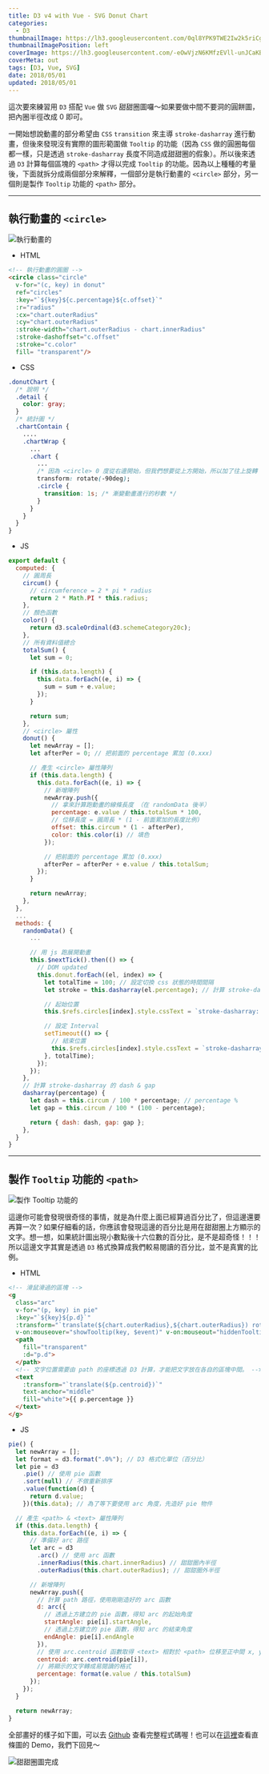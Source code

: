 ```yaml
---
title: D3 v4 with Vue - SVG Donut Chart
categories:
  - D3
thumbnailImage: https://lh3.googleusercontent.com/0ql8YPK9TWE2Iw2k5riCgtn6op1D95u8PM6OpYAiq1dZsrJ580p9Cmprzs4lMk8WAHeO81FEcsbR76fEphaIz67O6YylI2bxFQu3BHhcm3k0IP6whT76GyTmsR7HANYz1KeJVTTG2X4-KxV7zh_FsAhdZ8j-gz2BcWsaYonzgm2-bzEDNEvkCTiH9klL6RGWE9YhK_BfjR402BCev0Uq5nwNwEhHjqBeIpv-ePFTAux2RXkdXZ9iz67SKQ0h_q-w7vB9oPzPrg8FZUwK-WbM0uoKQI5IZP0BUXf9eyE8_fFa3YPO9u4V1Dhcf6YsMfCIvO6OpYvh5PeWKpDWm2q80MmUKrAp0G2nthLFwcC5JZlfWWiM-mPbZ04Oklp61oOOLA6bdBJCvMtmwCiycopM3bXsmCA06hK4hDyjRiT_foULVswowzSRc7KsL-p5ayX6Gg2mmdX45Ile4Tw7NjLk8-bVBHhC6gb6DnbDFitOQ6RVKSwXn6WK98i11j3PykdwonGTkc4_9Q9v-dOWSVSpdE1Ouy0wjCDFn0tYH7OPF1tRnht7JgbdrWw0p-AJ9O_jHy6K-BQN4I6n9HchsrRvZE9rITTXd8lv6hj5KG_2JQ0vWIpNqGrif6OH4pik7olcv3v45Z210q2ufPkmoPQIHTEeKQvRbEUN=w600-h200-no
thumbnailImagePosition: left
coverImage: https://lh3.googleusercontent.com/-eOwVjzN6KMfzEVll-unJCaKBes1MALCdB9jxG6e8lvWovjeLtdbf2NQoH0DKAM9SS12sUeOnOlQ5Q8hTMAexo9N5jIS4P2S16RDrrY9WQziVA8E-0cPxcpldO6YgU2MKg64Tn2pXchVxryU_w1QjaYaUk4P17cRXHc4XfQEp4LViItsu2Ze2Uy5llcYhUtubWfmMpAC0FN54OWYb1sY-jgQ_ps2V8GXKPmrjCXFFX_zXLEHVuyZznY4vXYyLXOVkydprDNQojOcUyok6nG-4DAgA35W3v9BazdoiW1iNU97FJwr9mBvuvUAmS-2U0lPBa34-B-Lx-5736rwQXfqOY6gQIBeusZHjFgQR_3ByxJz5KuLLOVsA0uauyYxS2jIBMFFP_d6xve19P0dNAVP5tC7Zj8S0g43Rbl9S9h8eXyjaxUVeYAG1mZibk6GEkqrawGDOXWTITTjkRS2Buhl6YNcuSxezcm_IR4NZCcsgXE3VtEeYhGpIaoaS-cMemaqEKi8F7SYtKZQvH_SM6SYakk6J0aqik0gNRTyxA0nvDlVp2ohNsMdRWFqhRJ5RfgOVfGIFkohL2DnhgHRntAGKHqqnas1uKk8tS040VoxZuYvVp24N0N9OfwnYmmMQYHh_COOdYkItMsHzhAX53dpqgyGbeyq5zL3=w1024-h551-no
coverMeta: out
tags: [D3, Vue, SVG]
date: 2018/05/01
updated: 2018/05/01
---
```


這次要來練習用 `D3` 搭配 `Vue` 做 `SVG` 甜甜圈圖囉～如果要做中間不要洞的圓餅圖，把內圈半徑改成 0 即可。

<!--more-->

一開始想說動畫的部分希望由 `CSS` `transition` 來主導 `stroke-dasharray` 進行動畫，但後來發現沒有實際的圖形範圍做 `Tooltip` 的功能（因為 `CSS` 做的圓圈每個都一樣，只是透過 `stroke-dasharray` 長度不同造成甜甜圈的假象）。所以後來透過 `D3` 計算每個區塊的 `<path>` 才得以完成 `Tooltip` 的功能。因為以上種種的考量後，下面就拆分成兩個部分來解釋，一個部分是執行動畫的 `<circle>` 部分，另一個則是製作 `Tooltip` 功能的 `<path>` 部分。

***
## 執行動畫的 `<circle>`

![執行動畫的 <circle>](https://lh3.googleusercontent.com/y3ciNP2itQDbjSzjgXxlukSy-kfrNSRuyhAcs6afRYhZoU3jMXL7jB098ANZEWAV8eSsovPlqPCgjuwx5dbtff_ItDj6vvTBiPPmTQRyThIX-XHeeXwgoWCFeGji1KA9DJRyY2_lRjoV0elfwsKcyVn1VaIICoGD5uFBiH2K5vbJvuTPnOLXcgE4Ng6rQZ8d6NNEHWYtPa0UqaGtMpbBXzVGFQmA7U48vwIJdQJwzuyYy0Pj6dmfa7IVDUCSOp84EXTO0tZsoBufOpjUF9miUGNwoQS43xwKtPfl0ur6cA4hTpbn9FlCU4rDym8Jaa9mkBarS8T1Y8hH09udOeiv9dIaKJrniqoXnf4G3wTB79sKLVmDiKv6vQIB504mby_sbn1c3aQVoQlyJfahu59J2IRVFlZ1_jVpkSi9SCu9kf-O_gyMdCQcID79yYuLKsq3nG5X-UwlbX5SDKvPif8YW-r0MtdxZVuMX95Ot4FB0nh5M0l3pSd2NhllyL_Xsa4U9MwgKQB6vPCajdSYNsM6NtTgfUKJfUFANreODCXT9uYwCLd50nkUhOcf9QA0k3gORRJxbDozlchw4y8nuc3EA3G36KVFLM50NYjLnHmw19i05cEnduWlg3d--Ku4Hx6n_NQwPEFjsJVZpX2IU5VZdXU4PBRKgBWS=w600-h576-no "<circle>")

* HTML

```html
<!-- 執行動畫的圓圈 -->
<circle class="circle"
  v-for="(c, key) in donut"
  ref="circles"
  :key="`${key}${c.percentage}${c.offset}`"
  :r="radius"
  :cx="chart.outerRadius"
  :cy="chart.outerRadius"
  :stroke-width="chart.outerRadius - chart.innerRadius"
  :stroke-dashoffset="c.offset"
  :stroke="c.color"
  fill= "transparent"/>
```

* CSS

```css
.donutChart {
  /* 說明 */
  .detail {
    color: gray;
  }
  /* 統計圖 */
  .chartContain {
    ....
    .chartWrap {
      ...
      .chart {
        ...
        /* 因為 <circle> 0 度從右邊開始，但我們想要從上方開始，所以加了往上旋轉 90 度變形 */
        transform: rotate(-90deg);
        .circle {
          transition: 1s; /* 漸變動畫進行的秒數 */
        }
      }
    }
  }
}
```

* JS

```js
export default {
  computed: {
    // 圓周長
    circum() {
      // circumference = 2 * pi * radius
      return 2 * Math.PI * this.radius;
    },
    // 顏色函數
    color() {
      return d3.scaleOrdinal(d3.schemeCategory20c);
    },
    // 所有資料值總合
    totalSum() {
      let sum = 0;

      if (this.data.length) {
        this.data.forEach((e, i) => {
          sum = sum + e.value;
        });
      }

      return sum;
    },
    // <circle> 屬性
    donut() {
      let newArray = [];
      let afterPer = 0; // 把前面的 percentage 累加 (0.xxx)

      // 產生 <circle> 屬性陣列
      if (this.data.length) {
        this.data.forEach((e, i) => {
          // 新增陣列
          newArray.push({
            // 拿來計算跑動畫的線條長度 （在 randomData 後半）
            percentage: e.value / this.totalSum * 100,
            // 位移長度 = 圓周長 * (1 - 前面累加的長度比例)
            offset: this.circum * (1 - afterPer),
            color: this.color(i) // 填色
          });

          // 把前面的 percentage 累加 (0.xxx)
          afterPer = afterPer + e.value / this.totalSum;
        });
      }

      return newArray;
    },
  },
  ...
  methods: {
    randomData() {
      ...

      // 用 js 跑展開動畫
      this.$nextTick().then(() => {
        // DOM updated
        this.donut.forEach((el, index) => {
          let totalTime = 100; // 設定切換 css 狀態的時間間隔
          let stroke = this.dasharray(el.percentage); // 計算 stroke-dasharray

          // 起始位置
          this.$refs.circles[index].style.cssText = `stroke-dasharray: 0 ${this.circum}; opacity: 0`;

          // 設定 Interval
          setTimeout(() => {
            // 結束位置
            this.$refs.circles[index].style.cssText = `stroke-dasharray: ${stroke.dash} ${stroke.gap}; opacity: 1`;
          }, totalTime);
        });
      });
    },
    // 計算 stroke-dasharray 的 dash & gap
    dasharray(percentage) {
      let dash = this.circum / 100 * percentage; // percentage %
      let gap = this.circum / 100 * (100 - percentage);

      return { dash: dash, gap: gap };
    },
  }
}
```

***
## 製作 `Tooltip` 功能的 `<path>`

![製作 Tooltip 功能的 <path>](https://lh3.googleusercontent.com/PYNMBI1NGyZvd-VuUfGSGcZR5B4HlbvrPPyBFGPPRV93iTPzhYyQoGipBmZw7xLAuHGvYALgqaunKM3AygQOJQvN-vf7JqiJqyu3pGsrqHOizHIAb37MK7__M8Z7bGsBYqgfhKsmmFr6hnHcYD2V8KUAD8LesMx6bPBvxvw1HdFeAHFIm3zeOtnzdYLeo9CoPE0Cjk-V_SylGwg8vNmp11OBESjJbGfshslHV0ih3FHkB5F7DmGbzY_7usoUDnVOgXdzFAIFMlWrJnR-k_Y_HYeOgfZkk5__OqhokFbvBsAYmuHhIWLNIin3Zs96XgVgF0DAKDLdpJfpVthZTdSdAXYmE9izJnaNf5AbeXKgtspy8ARAoXx4h3soWWg8IorSidCfULUEtUOtNWQ8ZBJ-fGqSzCXYFB4Yr12RI4YDaoB1e51JATaQGDmIu8hwbaUoUecZe0Ryo04VjUZ1bGmRzXMmsoRvNcb2rkPF3n-t1csEU48dxSzZgcgRm7gCWprA2qRbIt-5c_LthwXteMkFsYQj3XRxmZTvl9AOom7Ypme0juX6tcjHEj1ogkSopwGhxr-NZvHNU5qax5vKIcpBF5wLpdAS7INTkNsr_Dxyo3-rTk8tFriT8b2mTY9vLCWOrNm2_seIi8ZM74qPVq-jc9HqE8AfvS8V=w600-h576-no "<path>")

這邊你可能會發現很奇怪的事情，就是為什麼上面已經算過百分比了，但這邊還要再算一次？如果仔細看的話，你應該會發現這邊的百分比是用在甜甜圈上方顯示的文字。想一想，如果統計圖出現小數點後十六位數的百分比，是不是超奇怪！！！所以這邊文字其實是透過 `D3` 格式換算成我們較易閱讀的百分比，並不是真實的比例。

* HTML

```html
<!-- 滑鼠滑過的區塊 -->
<g
  class="arc"
  v-for="(p, key) in pie"
  :key="`${key}${p.d}`"
  :transform="`translate(${chart.outerRadius},${chart.outerRadius}) rotate(90)`"
  v-on:mouseover="showTooltip(key, $event)" v-on:mouseout="hiddenTooltip">
  <path
    fill="transparent"
    :d="p.d">
  </path>
  <!-- 文字位置需要由 path 的座標透過 D3 計算，才能把文字放在各自的區塊中間。 -->
  <text
    :transform="`translate(${p.centroid})`"
    text-anchor="middle"
    fill="white">{{ p.percentage }}
  </text>
</g>
```

* JS

```js
pie() {
  let newArray = [];
  let format = d3.format(".0%"); // D3 格式化單位（百分比）
  let pie = d3
    .pie() // 使用 pie 函數
    .sort(null) // 不做重新排序
    .value(function(d) {
      return d.value;
    })(this.data); // 為了等下要使用 arc 角度，先造好 pie 物件

  // 產生 <path> & <text> 屬性陣列
  if (this.data.length) {
    this.data.forEach((e, i) => {
      // 準備好 arc 路徑
      let arc = d3
        .arc() // 使用 arc 函數
        .innerRadius(this.chart.innerRadius) // 甜甜圈內半徑
        .outerRadius(this.chart.outerRadius); // 甜甜圈外半徑

      // 新增陣列
      newArray.push({
        // 計算 path 路徑，使用剛剛造好的 arc 函數
        d: arc({
          // 透過上方建立的 pie 函數，得知 arc 的起始角度
          startAngle: pie[i].startAngle, 
          // 透過上方建立的 pie 函數，得知 arc 的結束角度
          endAngle: pie[i].endAngle
        }),
        // 使用 arc.centroid 函數取得 <text> 相對於 <path> 位移至正中間 x, y
        centroid: arc.centroid(pie[i]),
        // 將顯示的文字轉成易閱讀的格式
        percentage: format(e.value / this.totalSum)
      });
    });
  }

  return newArray;
}
```

全部畫好的樣子如下圖，可以去 [Github](https://github.com/Annilla/d3-practice-vue-svg/blob/master/src/components/DonutChart.vue) 查看完整程式碼喔！也可以在[這裡](https://annilla.github.io/d3-practice-vue-svg/dist/)查看直條圖的 Demo，我們下回見～

![甜甜圈圖完成](https://lh3.googleusercontent.com/b5xMuJcWbNk6hgHI5RT0FbGiIN6_XK8pJsXqSmiK-6kXykrTkgYLC4rOtrpZt1fcw3OjOtjgwvNHBkewBHST6Z1WoCrRPo6AD4oekyvYh24S1JS2ja2QGSMFyfhIOSD_eY9AZTvfprwIqDBPs3_E-sFsUpr1YcidoinaoGbhCRT9yJom_ztql5N6isa5lznQ_xLWkbg_8-3QS9_J21qVgBAly90yKebDGLrXmJFNyJG75wZP_vDIyINy2H2fYTg49-spVM76MavB-9ESNxSKFTRbAGaE3xcBR7wmAICq8SzP__ucHYOehi2sWGNsFbc4Vn3jf23QT2JXI6N9aLgmiwrDaRAkYDqGgpYPSJZPzW0gZZysf5nEHLluS8B2q_B5Ewrmz54HWF-ZVpSYoXYbC2G4ynMaOT7g83ils5zDDfZMitBqE9zb7l8esPvxsKa-ODi4qoThsmlj5UfUjWsNT8XuxCb83VwCjPbVF5fZdNJcuC5SAaFqN1IjdKRAwMpgq3ukvg6ITv4TjPSDGE8MXnNQzG2kff-bSnzWUxWaVVA79aRyw4dmEuy74tMV8nTMVZRmQ7o8sRJEzp11f0Qvz91Lqn0HRvEzt6uigBkrfLqno0m0alzaIJj8nBhy2CUEP7BR_VsHtZ1s_GWD927Jbpl2n6o-lilU=w1024-h983-no "甜甜圈圖")